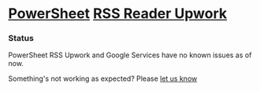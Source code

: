 # [PowerSheet](https://powersheet.co/) [RSS Reader Upwork](https://powersheet.co/rss-reader-upwork/)

### Status

PowerSheet RSS Upwork and Google Services have no known issues as of now.

Something's not working as expected? Please [let us know](mailto:powersheetco@gmail.com)

